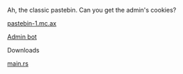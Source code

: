 Ah, the classic pastebin. Can you get the admin's cookies?

[pastebin-1.mc.ax](https://pastebin-1.mc.ax/)

[Admin bot](https://admin-bot.mc.ax/pastebin-1)

Downloads

[main.rs](https://static.redpwn.net/uploads/4313574d2348012d122d849530c4f18340644d88ea04f0cbb4932bd35efde1da/main.rs)
